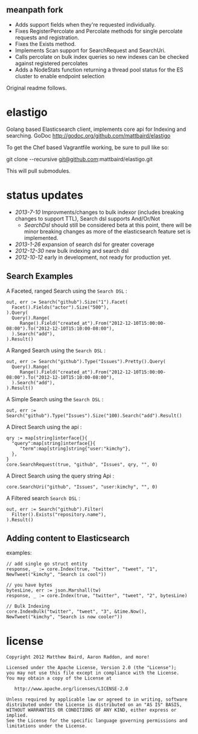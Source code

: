 
meanpath fork
-------------

* Adds support fields when they're requested individually.
* Fixes RegisterPercolate and Percolate methods for single percolate requests and registration.
* Fixes the Exists method.
* Implements Scan support for SearchRequest and SearchUri.
* Calls percolate on bulk index queries so new indexes can be checked against registered percolates
* Adds a NodeStats function returning a thread pool status for the ES cluster to enable endpoint selection

Original readme follows.

elastigo
========

Golang based Elasticsearch client, implements core api for Indexing and searching.   GoDoc http://godoc.org/github.com/mattbaird/elastigo

To get the Chef based Vagrantfile working, be sure to pull like so: 

git clone --recursive git@github.com:mattbaird/elastigo.git

This will pull submodules.

status updates
========================

* *2013-7-10* Improvments/changes to bulk indexor (includes breaking changes to support TTL), 
         Search dsl supports And/Or/Not   
    * *SearchDsl* should still be considered beta at this 
         point, there will be minor breaking changes as more of the 
         elasticsearch feature set is implemented.
* *2013-1-26* expansion of search dsl for greater coverage
* *2012-12-30* new bulk indexing and search dsl
* *2012-10-12* early in development, not ready for production yet.



Search Examples
-------------------------

A Faceted, ranged Search using the `Search DSL` :

    out, err := Search("github").Size("1").Facet(
      Facet().Fields("actor").Size("500"),
    ).Query(
      Query().Range(
         Range().Field("created_at").From("2012-12-10T15:00:00-08:00").To("2012-12-10T15:10:00-08:00"),
      ).Search("add"),
    ).Result()
   
A Ranged Search using the `Search DSL` :
   
    out, err := Search("github").Type("Issues").Pretty().Query(
      Query().Range(
         Range().Field("created_at").From("2012-12-10T15:00:00-08:00").To("2012-12-10T15:10:00-08:00"),
      ).Search("add"),
    ).Result()
   
A Simple Search using the `Search DSL` :

    out, err := Search("github").Type("Issues").Size("100).Search("add").Result()


A Direct Search using the api :
   
    qry := map[string]interface{}{
      "query":map[string]interface{}{
         "term":map[string]string{"user:"kimchy"},
      },
    }
    core.SearchRequest(true, "github", "Issues", qry, "", 0)

A Direct Search using the query string Api :
   
    core.SearchUri("github", "Issues", "user:kimchy", "", 0)

A Filtered search `Search DSL` :
   
    out, err := Search("github").Filter(
      Filter().Exists("repository.name"),
    ).Result()


Adding content to Elasticsearch
----------------------------------------------

examples:
    
    // add single go struct entity
    response, _ := core.Index(true, "twitter", "tweet", "1", NewTweet("kimchy", "Search is cool"))

    // you have bytes
    bytesLine, err := json.Marshall(tw)
    response, _ := core.Index(true, "twitter", "tweet", "2", bytesLine)

    // Bulk Indexing 
    core.IndexBulk("twitter", "tweet", "3", &time.Now(), NewTweet("kimchy", "Search is now cooler"))


license
=======
    Copyright 2012 Matthew Baird, Aaron Raddon, and more!

    Licensed under the Apache License, Version 2.0 (the "License");
    you may not use this file except in compliance with the License.
    You may obtain a copy of the License at

       http://www.apache.org/licenses/LICENSE-2.0

    Unless required by applicable law or agreed to in writing, software
    distributed under the License is distributed on an "AS IS" BASIS,
    WITHOUT WARRANTIES OR CONDITIONS OF ANY KIND, either express or implied.
    See the License for the specific language governing permissions and
    limitations under the License.
